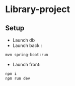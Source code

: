 # Library-project

## Setup
- Launch db
- Launch back : 
```bash 
mvn spring-boot:run
```
- Launch front: 
```bash
npm i
npm run dev
```